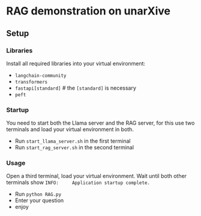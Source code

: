 # RAG demonstration on unarXive

## Setup
### Libraries
Install all required libraries into your virtual environment:
- `langchain-community`
- `transformers`
- `fastapi[standard]`    # the `[standard]` is necessary
- `peft`

### Startup
You need to start both the Llama server and the RAG server, for this use two terminals and load your virtual environment in both.
- Run `start_llama_server.sh` in the first terminal
- Run `start_rag_server.sh` in the second terminal

### Usage
Open a third terminal, load your virtual environment. Wait until both other terminals show `INFO:     Application startup complete.`
- Run `python RAG.py`
- Enter your question
- enjoy